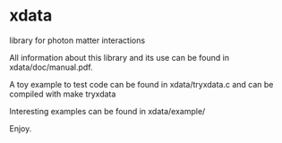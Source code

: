 # xdata
library for photon matter interactions

All information about this library and its use can be found in
xdata/doc/manual.pdf.

A toy example to test code can be found in 
xdata/tryxdata.c
and can be compiled with 
make tryxdata

Interesting examples can be found in
xdata/example/


Enjoy.
